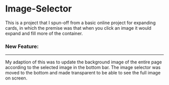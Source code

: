 # Image-Selector
This is a project that I spun-off from a basic online project for expanding cards, in which the premise was that when you click an image it would expand and fill more of the container.

### New Feature: 
_____

My adaption of this was to update the background image of the entire page according to the selected image in the bottom bar. The image selector was moved to the bottom and made transparent to be able to see the full image on screen. 

